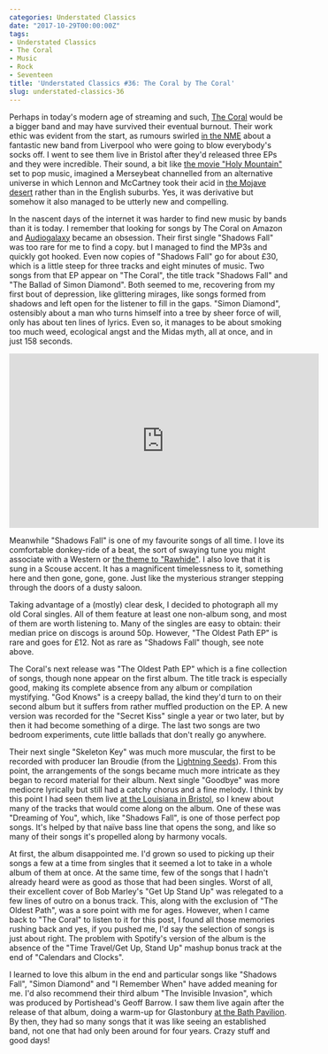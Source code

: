 ```yaml
---
categories: Understated Classics
date: "2017-10-29T00:00:00Z"
tags:
- Understated Classics
- The Coral
- Music
- Rock
- Seventeen
title: 'Understated Classics #36: The Coral by The Coral'
slug: understated-classics-36
---
```


Perhaps in today's modern age of streaming and such, [The Coral](http://thecoral.co.uk) would be a bigger band and may have survived their eventual burnout. Their work ethic was evident from the start, as rumours swirled [in the NME](https://i.ebayimg.com/images/g/YdkAAOSwfl9XBSiR/s-l300.jpg) about a fantastic new band from Liverpool who were going to blow everybody's socks off. I went to see them live in Bristol after they'd released three EPs and they were incredible. Their sound, a bit like [the movie "Holy Mountain"](http://www.imdb.com/title/tt0071615/) set to pop music, imagined a Merseybeat channelled from an alternative universe in which Lennon and McCartney took their acid in [the Mojave desert](https://www.desertusa.com/mojave-desert.html) rather than in the English suburbs. Yes, it was derivative but somehow it also managed to be utterly new and compelling.

In the nascent days of the internet it was harder to find new music by bands than it is today. I remember that looking for songs by The Coral on Amazon and [Audiogalaxy](https://en.wikipedia.org/wiki/Audiogalaxy) became an obsession. Their first single "Shadows Fall" was too rare for me to find a copy. but I managed to find the MP3s and quickly got hooked. Even now copies of "Shadows Fall" go for about £30, which is a little steep for three tracks and eight minutes of music. Two songs from that EP appear on "The Coral", the title track "Shadows Fall" and "The Ballad of Simon Diamond". Both seemed to me, recovering from my first bout of depression, like glittering mirages, like songs formed from shadows and left open for the listener to fill in the gaps. "Simon Diamond", ostensibly about a man who turns himself into a tree by sheer force of will, only has about ten lines of lyrics. Even so, it manages to be about smoking too much weed, ecological angst and the Midas myth, all at once, and in just 158 seconds.

<iframe width="560" height="315" src="https://www.youtube.com/embed/kax7S_SX-qk" frameborder="0" allow="accelerometer; autoplay; encrypted-media; gyroscope; picture-in-picture" allowfullscreen></iframe>

Meanwhile "Shadows Fall" is one of my favourite songs of all time. I love its comfortable donkey-ride of a beat, the sort of swaying tune you might associate with a Western or [the theme to "Rawhide"](https://www.musicnotes.com/sheetmusic/mtd.asp?ppn=mn0106503). I also love that it is sung in a Scouse accent. It has a magnificent timelessness to it, something here and then gone, gone, gone. Just like the mysterious stranger stepping through the doors of a dusty saloon. 

Taking advantage of a (mostly) clear desk, I decided to photograph all my old Coral singles. All of them feature at least one non-album song, and most of them are worth listening to. Many of the singles are easy to obtain: their median price on discogs is around 50p. However, "The Oldest Path EP" is rare and goes for £12. Not as rare as "Shadows Fall" though, see note above.

The Coral's next release was "The Oldest Path EP" which is a fine collection of songs, though none appear on the first album. The title track is especially good, making its complete absence from any album or compilation mystifying. "God Knows" is a creepy ballad, the kind they'd turn to on their second album but it suffers from rather muffled production on the EP. A new version was recorded for the "Secret Kiss" single a year or two later, but by then it had become something of a dirge. The last two songs are two bedroom experiments, cute little ballads that don't really go anywhere.

Their next single "Skeleton Key" was much more muscular, the first to be recorded with producer Ian Broudie (from the [Lightning Seeds](https://en.wikipedia.org/wiki/The_Lightning_Seeds)). From this point, the arrangements of the songs became much more intricate as they began to record material for their album. Next single "Goodbye" was more mediocre lyrically but still had a catchy chorus and a fine melody. I think by this point I had seen them live [at the Louisiana in Bristol](https://www.thelouisiana.net), so I knew about many of the tracks that would come along on the album. One of these was "Dreaming of You", which, like "Shadows Fall", is one of those perfect pop songs. It's helped by that naïve bass line that opens the song, and like so many of their songs it's propelled along by harmony vocals. 

At first, the album disappointed me. I'd grown so used to picking up their songs a few at a time from singles that it seemed a lot to take in a whole album of them at once. At the same time, few of the songs that I hadn't already heard were as good as those that had been singles. Worst of all, their excellent cover of Bob Marley's "Get Up Stand Up" was relegated to a few lines of outro on a bonus track. This, along with the exclusion of "The Oldest Path", was a sore point with me for ages. However, when I came back to "The Coral" to listen to it for this post, I found all those memories rushing back and yes, if you pushed me, I'd say the selection of songs is just about right. The problem with Spotify's version of the album is the absence of the "Time Travel/Get Up, Stand Up" mashup bonus track at the end of "Calendars and Clocks".

I learned to love this album in the end and particular songs like "Shadows Fall", "Simon Diamond" and "I Remember When" have added meaning for me. I'd also recommend their third album "The Invisible Invasion", which was produced by Portishead's Geoff Barrow. I saw them live again after the release of that album, doing a warm-up for Glastonbury [at the Bath Pavilion](http://www.whatsonbath.co.uk/Theatre%20&%20Cinema/Bath%20Pavilion). By then, they had so many songs that it was like seeing an established band, not one that had only been around for four years. Crazy stuff and good days!